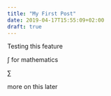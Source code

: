 ```yaml
---
title: "My First Post"
date: 2019-04-17T15:55:09+02:00
draft: true
---
```


Testing this feature

$\int$ for mathematics

$\sum$

more on this later